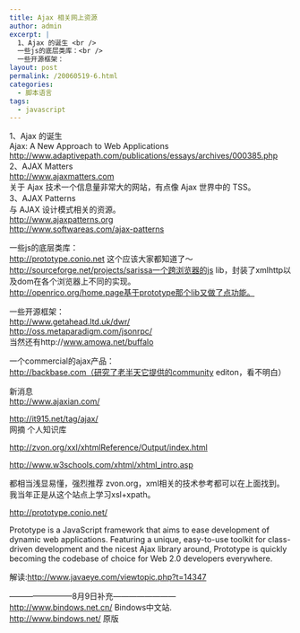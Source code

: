 ```yaml
---
title: Ajax 相关网上资源
author: admin
excerpt: |
  1、Ajax 的诞生 <br />
  一些js的底层类库：<br />
  一些开源框架：
layout: post
permalink: /20060519-6.html
categories:
  - 脚本语言
tags:
  - javascript
---
```

1、Ajax 的诞生   
Ajax: A New Approach to Web Applications   
http://www.adaptivepath.com/publications/essays/archives/000385.php   
2、AJAX Matters   
http://www.ajaxmatters.com   
关于 Ajax 技术一个信息量非常大的网站，有点像 Ajax 世界中的 TSS。   
3、AJAX Patterns   
与 AJAX 设计模式相关的资源。   
http://www.ajaxpatterns.org   
http://www.softwareas.com/ajax-patterns

一些js的底层类库：   
http://prototype.conio.net 这个应该大家都知道了～   
http://sourceforge.net/projects/sarissa一个跨浏览器的js lib，封装了xmlhttp以及dom在各个浏览器上不同的实现。   
http://openrico.org/home.page基于prototype那个lib又做了点功能。 

一些开源框架：   
http://www.getahead.ltd.uk/dwr/   
http://oss.metaparadigm.com/jsonrpc/   
当然还有http://www.amowa.net/buffalo 

一个commercial的ajax产品：   
http://backbase.com（研究了老半天它提供的community editon，看不明白） 

新消息   
http://www.ajaxian.com/

http://it915.net/tag/ajax/   
网摘 个人知识库 

http://zvon.org/xxl/xhtmlReference/Output/index.html 

http://www.w3schools.com/xhtml/xhtml_intro.asp 

都相当浅显易懂，强烈推荐 zvon.org，xml相关的技术参考都可以在上面找到。我当年正是从这个站点上学习xsl+xpath。

http://prototype.conio.net/

Prototype is a JavaScript framework that aims to ease development of dynamic web applications. Featuring a unique, easy-to-use toolkit for class-driven development and the nicest Ajax library around, Prototype is quickly becoming the codebase of choice for Web 2.0 developers everywhere.

解读:http://www.javaeye.com/viewtopic.php?t=14347

&#8212;&#8212;&#8212;&#8212;&#8212;&#8212;&#8212;&#8212;8月9日补充&#8212;&#8212;&#8212;&#8212;&#8212;&#8212;&#8212;&#8212;  
http://www.bindows.net.cn/ Bindows中文站.  
http://www.bindows.net/ 原版